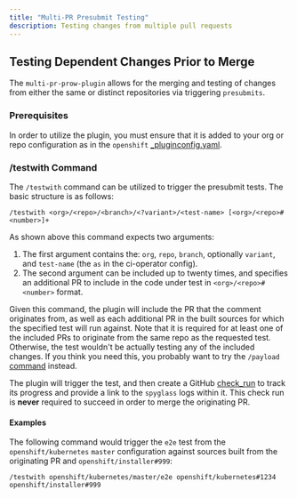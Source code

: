 ```yaml
---
title: "Multi-PR Presubmit Testing"
description: Testing changes from multiple pull requests
---
```


## Testing Dependent Changes Prior to Merge
The `multi-pr-prow-plugin` allows for the merging and testing of changes from either the same or distinct repositories via triggering `presubmits`.

### Prerequisites
In order to utilize the plugin, you must ensure that it is added to your org or repo configuration as in the `openshift` [_pluginconfig.yaml](https://github.com/openshift/release/blob/29721a824a755f2ec8b2e3cd94f7d4ac35a2a4b6/core-services/prow/02_config/openshift/_pluginconfig.yaml#L41-L44).

### /testwith Command
The `/testwith` command can be utilized to trigger the presubmit tests. The basic structure is as follows:
```
/testwith <org>/<repo>/<branch>/<?variant>/<test-name> [<org>/<repo>#<number>]+
```
As shown above this command expects two arguments: 
1. The first argument contains the: `org`, `repo`, `branch`, optionally `variant`, and `test-name` (the `as` in the ci-operator config).
2. The second argument can be included up to twenty times, and specifies an additional PR to include in the code under test in `<org>/<repo>#<number>` format.

Given this command, the plugin will include the PR that the comment originates from, as well as each additional PR in the built sources for which the specified test will run against.
Note that it is required for at least one of the included PRs to originate from the same repo as the requested test. Otherwise, the test wouldn't be actually testing any of the included changes. If you think you need this, you probably want to try the `/payload` [command](/docs/release-oversight/pull-request-testing/#payload) instead.

The plugin will trigger the test, and then create a GitHub [check_run](https://docs.github.com/en/rest/checks/runs?apiVersion=2022-11-28) to track its progress and provide a link to the `spyglass` logs within it. This check run is **never** required to succeed in order to merge the originating PR.

#### Examples
The following command would trigger the `e2e` test from the `openshift/kubernetes` `master` configuration against sources built from the originating PR and `openshift/installer#999`:
```
/testwith openshift/kubernetes/master/e2e openshift/kubernetes#1234 openshift/installer#999
```
